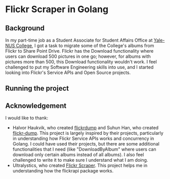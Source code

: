 # Flickr Scraper in Golang

## Background 

In my part-time job as a Student Associate for Student Affairs Office at <a href="https://www.yale-nus.edu.sg/">Yale-NUS College</a>, I got a task to migrate some of the College's albums from Flickr to Share Point Drive. Flickr has the Download functionality where users can download 500 pictures in one go; however, for albums with pictures more than 500, this Download functionality wouldn't work. I feel challenged to put my Software Engineering skills into use, and I started looking into Flickr's Service APIs and Open Source projects. 

## Running the project



## Acknowledgement

I would like to thank:
- Halvor Haukvik, who created <a href="https://github.com/hdhauk/flickrdump">flickrdump</a> and Suhun Han, who created <a href="https://github.com/ssut/flickr-dump">flickr-dump</a>. This project is largely inspired by their projects, particularly in understanding how Flickr Service APIs works and concurrency in Golang. I could have used their projects, but there are some additional functionalities that I need (like "DownloadByAlbum" where users can download only certain albums instead of all albums). I also feel challenged to write it to make sure I understand what I am doing. 
- Ultralystics, who created <a href=https://github.com/ultralytics/flickr_scraper/tree/master> Flickr Scraper</a>. This project helps me in understanding how the flickrapi package works. 


